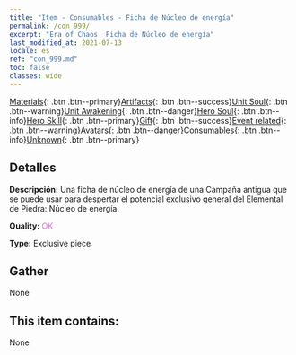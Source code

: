 ```yaml
---
title: "Item - Consumables - Ficha de Núcleo de energía"
permalink: /con_999/
excerpt: "Era of Chaos  Ficha de Núcleo de energía"
last_modified_at: 2021-07-13
locale: es
ref: "con_999.md"
toc: false
classes: wide
---
```

 [Materials](/ItemsES/){: .btn .btn--primary}[Artifacts](/ItemsES/Artifacts/){: .btn .btn--success}[Unit Soul](/ItemsES/UnitSoul/){: .btn .btn--warning}[Unit Awakening](/ItemsES/UnitAwakening/){: .btn .btn--danger}[Hero Soul](/ItemsES/HeroSoul/){: .btn .btn--info}[Hero Skill](/ItemsES/HeroSkill/){: .btn .btn--primary}[Gift](/ItemsES/Gift/){: .btn .btn--success}[Event related](/ItemsES/Events/){: .btn .btn--warning}[Avatars](/ItemsES/Avatars/){: .btn .btn--danger}[Consumables](/ItemsES/Consumables/){: .btn .btn--info}[Unknown](/ItemsES/Unknown/){: .btn .btn--primary}

## Detalles
 **Descripción:** Una ficha de núcleo de energía de una Campaña antigua que se puede usar para despertar el potencial exclusivo general del Elemental de Piedra: Núcleo de energía.

 **Quality:** <span style="color: #DA70D6">OK</span>

 **Type:** Exclusive piece

## Gather

  None

## This item contains:

  None

